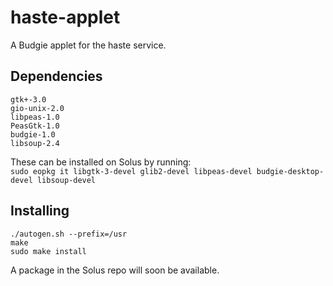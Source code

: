 # haste-applet
A Budgie applet for the haste service.

## Dependencies
```
gtk+-3.0
gio-unix-2.0
libpeas-1.0
PeasGtk-1.0
budgie-1.0
libsoup-2.4
```

These can be installed on Solus by running:  
`sudo eopkg it libgtk-3-devel glib2-devel libpeas-devel budgie-desktop-devel libsoup-devel`

## Installing
```
./autogen.sh --prefix=/usr
make
sudo make install
```

A package in the Solus repo will soon be available.
